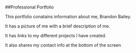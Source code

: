 ##Professional Portfolio

This portfolio conatains information about me, Brandon Bailey.

It has a picture of me with a brief description of me.

It has links to my different projects I have created.

It also shares my contact info at the bottom of the screen
